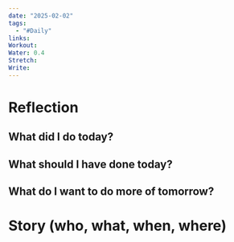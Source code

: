 ```yaml
---
date: "2025-02-02"
tags:
  - "#Daily"
links: 
Workout: 
Water: 0.4
Stretch: 
Write:
---
```

# Reflection
## What did I do today?

## What should I have done today?

## What do I want to do more of tomorrow?

# Story (who, what, when, where)

